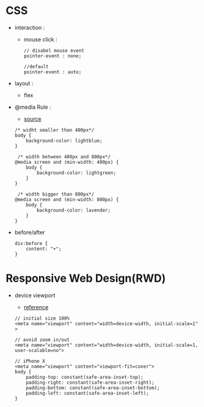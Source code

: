 # CSS

- interaction : 

    - mouse click :
        ```
        // disabel mouse event
        pointer-event : none;

        //default
        pointer-event : auto;
        ```

- layout :

    - flex

- @media Rule :

    - [source](https://www.w3schools.com/cssref/css3_pr_mediaquery.php)

    ```
    /* widht smaller than 400px*/
    body {
        background-color: lightblue;
    }

     /* width between 400px and 800px*/
    @media screen and (min-width: 400px) {
        body {
            background-color: lightgreen;
        }
    }

     /* width bigger than 800px*/
    @media screen and (min-width: 800px) {
        body {
            background-color: lavender;
        }
    }
    ```

- before/after

    ```
    div:before {
        content: "+";
    }
    ```

# Responsive Web Design(RWD)

* device viewport

    * [reference](./meta-viewport.html)
    
    ```
    // initial size 100%
    <meta name="viewport" content="width=device-width, initial-scale=1" >

    // avoid zoom in/out
    <meta name="viewport" content="width=device-width, initial-scale=1, user-scalable=no">

    // iPhone X
    <meta name="viewport" content="viewport-fit=cover">
    body {
        padding-top: constant(safe-area-inset-top);
        padding-right: constant(safe-area-inset-right);
        padding-bottom: constant(safe-area-inset-bottom);
        padding-left: constant(safe-area-inset-left);
    }
    ```